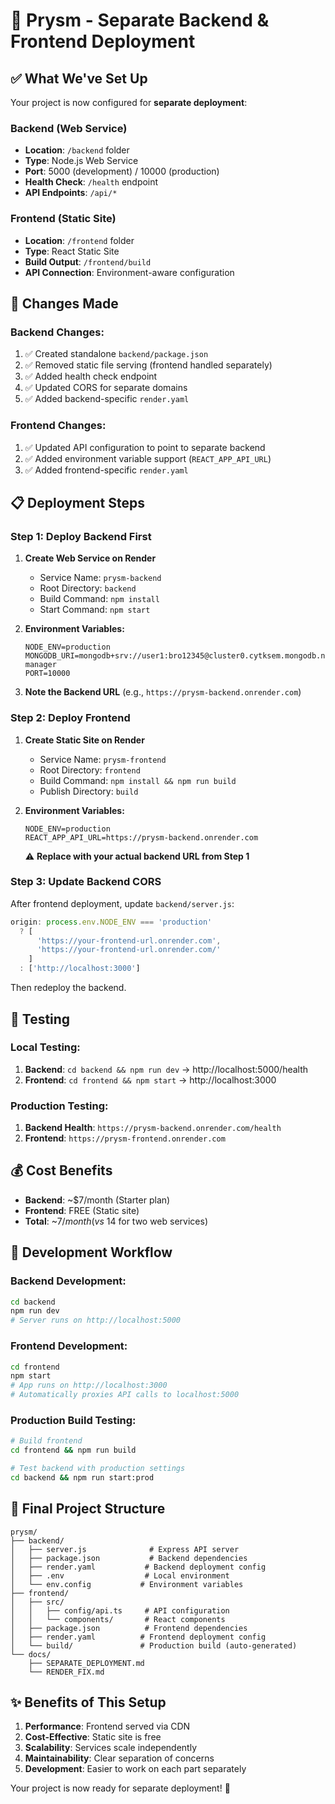 # 🚀 Prysm - Separate Backend & Frontend Deployment

## ✅ What We've Set Up

Your project is now configured for **separate deployment**:

### Backend (Web Service)
- **Location**: `/backend` folder
- **Type**: Node.js Web Service  
- **Port**: 5000 (development) / 10000 (production)
- **Health Check**: `/health` endpoint
- **API Endpoints**: `/api/*`

### Frontend (Static Site)
- **Location**: `/frontend` folder
- **Type**: React Static Site
- **Build Output**: `/frontend/build`
- **API Connection**: Environment-aware configuration

## 🔧 Changes Made

### Backend Changes:
1. ✅ Created standalone `backend/package.json`
2. ✅ Removed static file serving (frontend handled separately)
3. ✅ Added health check endpoint
4. ✅ Updated CORS for separate domains
5. ✅ Added backend-specific `render.yaml`

### Frontend Changes:
1. ✅ Updated API configuration to point to separate backend
2. ✅ Added environment variable support (`REACT_APP_API_URL`)
3. ✅ Added frontend-specific `render.yaml`

## 📋 Deployment Steps

### Step 1: Deploy Backend First

1. **Create Web Service on Render**
   - Service Name: `prysm-backend`
   - Root Directory: `backend`
   - Build Command: `npm install`
   - Start Command: `npm start`

2. **Environment Variables:**
   ```
   NODE_ENV=production
   MONGODB_URI=mongodb+srv://user1:bro12345@cluster0.cytksem.mongodb.net/password-manager
   PORT=10000
   ```

3. **Note the Backend URL** (e.g., `https://prysm-backend.onrender.com`)

### Step 2: Deploy Frontend

1. **Create Static Site on Render**
   - Service Name: `prysm-frontend`
   - Root Directory: `frontend`
   - Build Command: `npm install && npm run build`
   - Publish Directory: `build`

2. **Environment Variables:**
   ```
   NODE_ENV=production
   REACT_APP_API_URL=https://prysm-backend.onrender.com
   ```
   ⚠️ **Replace with your actual backend URL from Step 1**

### Step 3: Update Backend CORS

After frontend deployment, update `backend/server.js`:

```javascript
origin: process.env.NODE_ENV === 'production' 
  ? [
      'https://your-frontend-url.onrender.com',
      'https://your-frontend-url.onrender.com/'
    ]
  : ['http://localhost:3000']
```

Then redeploy the backend.

## 🧪 Testing

### Local Testing:
1. **Backend**: `cd backend && npm run dev` → http://localhost:5000/health
2. **Frontend**: `cd frontend && npm start` → http://localhost:3000

### Production Testing:
1. **Backend Health**: `https://prysm-backend.onrender.com/health`
2. **Frontend**: `https://prysm-frontend.onrender.com`

## 💰 Cost Benefits

- **Backend**: ~$7/month (Starter plan)
- **Frontend**: FREE (Static site)
- **Total**: ~$7/month (vs ~$14 for two web services)

## 🔄 Development Workflow

### Backend Development:
```bash
cd backend
npm run dev
# Server runs on http://localhost:5000
```

### Frontend Development:
```bash
cd frontend  
npm start
# App runs on http://localhost:3000
# Automatically proxies API calls to localhost:5000
```

### Production Build Testing:
```bash
# Build frontend
cd frontend && npm run build

# Test backend with production settings
cd backend && npm run start:prod
```

## 📁 Final Project Structure

```
prysm/
├── backend/
│   ├── server.js              # Express API server
│   ├── package.json           # Backend dependencies
│   ├── render.yaml           # Backend deployment config
│   ├── .env                  # Local environment
│   └── env.config           # Environment variables
├── frontend/
│   ├── src/
│   │   ├── config/api.ts     # API configuration
│   │   └── components/       # React components
│   ├── package.json          # Frontend dependencies
│   ├── render.yaml          # Frontend deployment config
│   └── build/               # Production build (auto-generated)
└── docs/
    ├── SEPARATE_DEPLOYMENT.md
    └── RENDER_FIX.md
```

## ✨ Benefits of This Setup

1. **Performance**: Frontend served via CDN
2. **Cost-Effective**: Static site is free
3. **Scalability**: Services scale independently
4. **Maintainability**: Clear separation of concerns
5. **Development**: Easier to work on each part separately

Your project is now ready for separate deployment! 🎉
